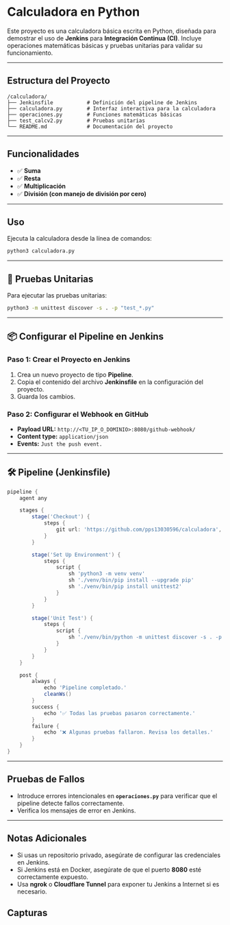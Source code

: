 
# Calculadora en Python

Este proyecto es una calculadora básica escrita en Python, diseñada para demostrar el uso de **Jenkins** para **Integración Continua (CI)**. Incluye operaciones matemáticas básicas y pruebas unitarias para validar su funcionamiento.

---

## Estructura del Proyecto

```
/calculadora/
├── Jenkinsfile           # Definición del pipeline de Jenkins
├── calculadora.py        # Interfaz interactiva para la calculadora
├── operaciones.py        # Funciones matemáticas básicas
├── test_calcv2.py        # Pruebas unitarias
└── README.md             # Documentación del proyecto
```

---

## Funcionalidades

- ✅ **Suma**  
- ✅ **Resta**  
- ✅ **Multiplicación**  
- ✅ **División (con manejo de división por cero)**  

---

## Uso

Ejecuta la calculadora desde la línea de comandos:

```bash
python3 calculadora.py
```

---

## 🧪 Pruebas Unitarias

Para ejecutar las pruebas unitarias:

```bash
python3 -m unittest discover -s . -p "test_*.py"
```

---

## 📦 Configurar el Pipeline en Jenkins

### **Paso 1: Crear el Proyecto en Jenkins**

1. Crea un nuevo proyecto de tipo **Pipeline**.  
2. Copia el contenido del archivo **Jenkinsfile** en la configuración del proyecto.  
3. Guarda los cambios.  

### **Paso 2: Configurar el Webhook en GitHub**

- **Payload URL:** `http://<TU_IP_O_DOMINIO>:8080/github-webhook/`  
- **Content type:** `application/json`  
- **Events:** `Just the push event.`  

---

## 🛠️ Pipeline (Jenkinsfile)

```groovy
pipeline {
    agent any

    stages {
        stage('Checkout') {
            steps {
                git url: 'https://github.com/pps13030596/calculadora', branch: 'main'
            }
        }

        stage('Set Up Environment') {
            steps {
                script {
                    sh 'python3 -m venv venv'
                    sh './venv/bin/pip install --upgrade pip'
                    sh './venv/bin/pip install unittest2'
                }
            }
        }

        stage('Unit Test') {
            steps {
                script {
                    sh './venv/bin/python -m unittest discover -s . -p "test_*.py"'
                }
            }
        }
    }

    post {
        always {
            echo 'Pipeline completado.'
            cleanWs()
        }
        success {
            echo '✅ Todas las pruebas pasaron correctamente.'
        }
        failure {
            echo '❌ Algunas pruebas fallaron. Revisa los detalles.'
        }
    }
}
```

---

## Pruebas de Fallos

- Introduce errores intencionales en **`operaciones.py`** para verificar que el pipeline detecte fallos correctamente.  
- Verifica los mensajes de error en Jenkins.  

---

## Notas Adicionales

- Si usas un repositorio privado, asegúrate de configurar las credenciales en Jenkins.  
- Si Jenkins está en Docker, asegúrate de que el puerto **8080** esté correctamente expuesto.  
- Usa **ngrok** o **Cloudflare Tunnel** para exponer tu Jenkins a Internet si es necesario.  

## Capturas

